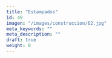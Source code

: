 ```yaml
---
title: "Estampados"
id: 49
imagen: "/images/construccion/62.jpg"
meta_keywords: ""
meta_description: ""
draft: true
weight: 0
---
```

